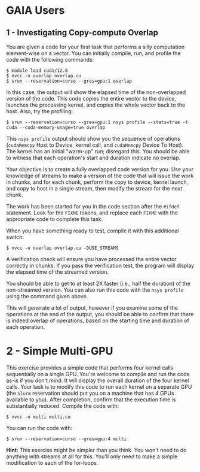 
# GAIA Users
## 1 - Investigating Copy-compute Overlap

You are given a code for your first task that performs a silly computation element-wise on a vector.  You can initially compile, run, and profile the code with the following commands:

```
$ module load cuda/12.0
$ nvcc -o overlap overlap.cu
$ srun --reservation=curso --gres=gpu:1 overlap 
```

In this case, the output will show the elapsed time of the non-overlapped version of the code. This code copies the entire vector to the device, launches the processing kernel, and copies the whole vector back to the host. Also, try the profiling:

```
$ srun --reservation=curso --gres=gpu:1 nsys profile --stats=true -t cuda --cuda-memory-usage=true overlap
```

This `nsys profile` output should show you the sequence of operations (`cudaMemcpy` Host to Device, kernel call, and `cudaMemcpy` Device To Host). The kernel has an initial "warm-up" run; disregard this.  You should be able to witness that each operation's start and duration indicate no overlap.

Your objective is to create a fully overlapped code version for you. Use your knowledge of streams to make a version of the code that will issue the work in chunks, and for each chunk, perform the copy to device, kernel launch, and copy to host in a single stream, then modify the stream for the next chunk.

The work has been started for you in the code section after the `#ifdef` statement.  Look for the `FIXME` tokens, and replace each `FIXME` with the appropriate code to complete this task.

When you have something ready to test, compile it with this additional switch:

```
$ nvcc -o overlap overlap.cu -DUSE_STREAMS
```

A verification check will ensure you have processed the entire vector correctly in chunks.  If you pass the verification test, the program will display the elapsed time of the streamed version. 

You should be able to get to at least 2X faster (i.e., half the duration) of the non-streamed version. You can also run this code with the `nsys profile` using the command given above.  

This will generate a lot of output, however if you examine some of the operations at the end of the output, you should be able to confirm that there is indeed overlap of operations, based on the starting time and duration of each operation.

# 2 - Simple Multi-GPU

This exercise provides a simple code that performs four kernel calls sequentially on a single GPU. You're welcome to compile and run the code as-is if you don't mind. It will display the overall duration of the four kernel calls. Your task is to modify this code to run each kernel on a separate GPU (the `Slurm` reservation should put you on a machine that has 4 GPUs available to you).  After completion, confirm that the execution time is substantially reduced. Compile the code with:

```
$ nvcc -o multi multi.cu
```

You can run the code with:

```
$ srun --reservation=curso --gres=gpu:4 multi
```

**Hint**: This exercise might be simpler than you think.  You won't need to do anything with streams at all for this.  You'll only need to make a simple modification to each of the for-loops.

